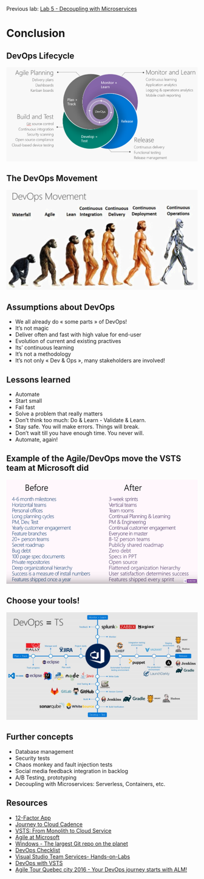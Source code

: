Previous lab: [Lab 5 - Decoupling with Microservices](../Lab%205%20-%20Decoupling%20with%20Microservices/README.md)

# Conclusion

## DevOps Lifecycle

![DevOps Lifecycle](./imgs/DevOpsLifecycle.PNG)

## The DevOps Movement

![The DevOps Movement](./imgs/TheDevOpsMovement.PNG)

## Assumptions about DevOps

- We all already do « some parts » of DevOps!
- It’s not magic
- Deliver often and fast with high value for end-user
- Evolution of current and existing practives
- Its’ continuous learning
- It’s not a methodology
- It’s not only « Dev & Ops », many stakeholders are involved!

## Lessons learned

- Automate
- Start small
- Fail fast
- Solve a problem that really matters
- Don’t think too much: Do & Learn - Validate & Learn.
- Stay safe. You will make errors. Things will break.
- Don’t wait till you have enough time. You never will.
- Automate, again!

## Example of the Agile/DevOps move the VSTS team at Microsoft did

![VSTS Team - Before/After](./imgs/VSTSTeam-BeforeAfter.PNG)

## Choose your tools!

![DevOps = TS](./imgs/DevOps-TS.jpg)

## Further concepts

- Database management
- Security tests
- Chaos monkey and fault injection tests
- Social media feedback integration in backlog
- A/B Testing, prototyping
- Decoupling with Microservices: Serverless, Containers, etc.

## Resources

- [12-Factor App](https://12factor.net/)
- [Journey to Cloud Cadence](https://www.youtube.com/watch?v=Lprj_4Wpi2s)
- [VSTS: From Monolith to Cloud Service](https://www.youtube.com/watch?v=9frodP5xLxk)
- [Agile at Microsoft](https://www.youtube.com/watch?v=-LvCJpnNljU)
- [Windows - The largest Git repo on the planet](https://blogs.msdn.microsoft.com/bharry/2017/05/24/the-largest-git-repo-on-the-planet/)
- [DevOps Checklist](https://docs.microsoft.com/en-us/azure/architecture/checklist/dev-ops)
- [Visual Studio Team Services- Hands-on-Labs](https://almvm.azurewebsites.net/labs/vsts/)
- [DevOps with VSTS](https://alwaysupalwayson.blogspot.com/2017/04/devops-with-vsts.html)
- [Agile Tour Quebec city 2016 - Your DevOps journey starts with ALM!](https://alwaysupalwayson.blogspot.com/2016/11/agile-tour-quebec-city-2016-your-devops.html)